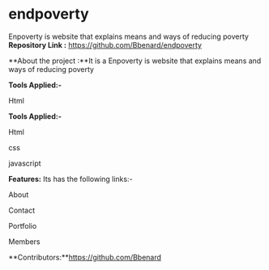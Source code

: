# endpoverty
 Enpoverty is website that explains means and ways of reducing poverty
**Repository Link :** https://github.com/Bbenard/endpoverty

**About the project :**It is a Enpoverty is website that explains means and ways of reducing poverty 

**Tools Applied:-**

Html   


**Tools Applied:-**

Html

css 

javascript

**Features:** Its has the following links:-

About

Contact

Portfolio

Members

**Contributors:**https://github.com/Bbenard







